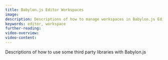 ```yaml
---
title: Babylon.js Editor Workspaces
image:
description: Descriptions of how to manage workspaces in Babylon.js Editor.
keywords: editor, workspace
further-reading:
video-overview:
video-content:
---
```


Descriptions of how to use some third party libraries with Babylon.js
